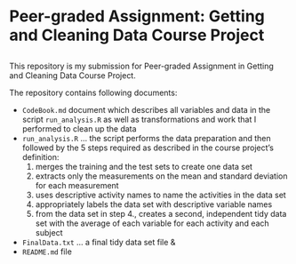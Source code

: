 
# Peer-graded Assignment: Getting and Cleaning Data Course Project

## 

This repository is my submission for Peer-graded Assignment in
Getting and Cleaning Data Course Project. 

The repository contains following documents:

* `CodeBook.md` document which describes all variables and data in the script `run_analysis.R` as well as transformations and work that I performed to clean up the data
* `run_analysis.R` … the script performs the data preparation and then followed by the 5 steps required as described in the course project’s definition:
   1. merges the training and the test sets to create one data set
   2. extracts only the measurements on the mean and standard deviation for each measurement
   3. uses descriptive activity names to name the activities in the data set 
   4. appropriately labels the data set with descriptive variable names 
   5. from the data set in step 4., creates a second, independent tidy data set with the
average of each variable for each activity and each subject
* `FinalData.txt` … a final tidy data set file &
* `README.md` file

